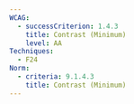 ```yaml
---
WCAG:
  - successCriterion: 1.4.3
    title: Contrast (Minimum)
    level: AA
Techniques:
  - F24
Norm:
  - criteria: 9.1.4.3
    title: Contrast (Minimum)
---
```

